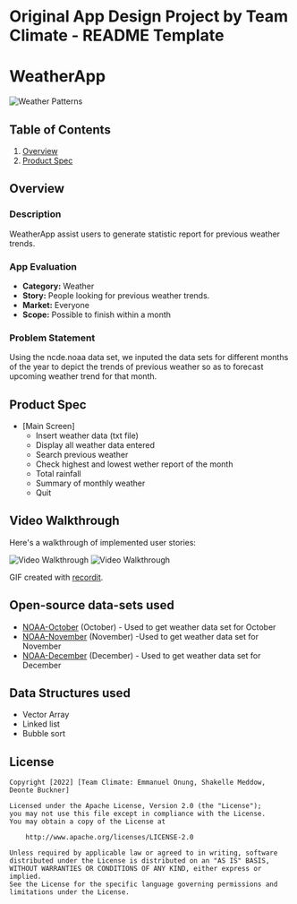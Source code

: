 Original App Design Project by Team Climate - README Template
===

# WeatherApp
![Weather Patterns](https://user-images.githubusercontent.com/96958674/164300424-4db609b5-6757-4ade-870b-e91e62c0bd8b.jpg)


## Table of Contents
1. [Overview](#Overview)
2. [Product Spec](#Product-Spec)

## Overview

### Description
WeatherApp assist users to generate statistic report for previous weather trends.

### App Evaluation
- **Category:** Weather
- **Story:** People looking for previous weather trends.
- **Market:** Everyone
- **Scope:** Possible to finish within a month

### Problem Statement 
Using the ncde.noaa data set, we inputed the data sets for different months of the year to depict the trends of previous weather so as to forecast upcoming weather trend for that month.

## Product Spec
* [Main Screen]
   * Insert weather data (txt file)
   * Display all weather data entered
   * Search previous weather
   * Check highest and lowest wether report of the month
   * Total rainfall
   * Summary of monthly weather
   * Quit

## Video Walkthrough

Here's a walkthrough of implemented user stories:

<img src='https:.gif' title='Video Walkthrough' width='' alt='Video Walkthrough' />
<img src='https.gif' title='Video Walkthrough' width='' alt='Video Walkthrough' />

GIF created with [recordit](https://recordit.co).


## Open-source data-sets used

- [NOAA-October](https://www.ncdc.noaa.gov/cdo-web/quickdata) (October) - Used to get weather data set for October
- [NOAA-November](https://www.ncdc.noaa.gov/cdo-web/quickdata) (November) -Used to get weather data set for November
- [NOAA-December](https://www.ncdc.noaa.gov/cdo-web/quickdata) (December) - Used to get weather data set for December


## Data Structures used
- Vector Array
- Linked list
- Bubble sort

## License

    Copyright [2022] [Team Climate: Emmanuel Onung, Shakelle Meddow, Deonte Buckner]

    Licensed under the Apache License, Version 2.0 (the "License");
    you may not use this file except in compliance with the License.
    You may obtain a copy of the License at

        http://www.apache.org/licenses/LICENSE-2.0

    Unless required by applicable law or agreed to in writing, software
    distributed under the License is distributed on an "AS IS" BASIS,
    WITHOUT WARRANTIES OR CONDITIONS OF ANY KIND, either express or implied.
    See the License for the specific language governing permissions and
    limitations under the License.

